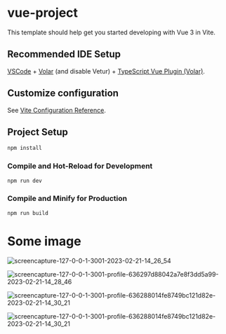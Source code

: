 # vue-project

This template should help get you started developing with Vue 3 in Vite.

## Recommended IDE Setup

[VSCode](https://code.visualstudio.com/) + [Volar](https://marketplace.visualstudio.com/items?itemName=Vue.volar) (and disable Vetur) + [TypeScript Vue Plugin (Volar)](https://marketplace.visualstudio.com/items?itemName=Vue.vscode-typescript-vue-plugin).

## Customize configuration

See [Vite Configuration Reference](https://vitejs.dev/config/).

## Project Setup

```sh
npm install
```

### Compile and Hot-Reload for Development

```sh
npm run dev
```

### Compile and Minify for Production

```sh
npm run build
```


# Some image 
![screencapture-127-0-0-1-3001-2023-02-21-14_26_54](https://user-images.githubusercontent.com/89408268/220276867-825cf082-9474-419a-9641-a59adbcb4e4f.png)

![screencapture-127-0-0-1-3001-profile-636297d88042a7e8f3dd5a99-2023-02-21-14_28_46](https://user-images.githubusercontent.com/89408268/220277178-b2efc504-9bf2-4b38-a061-54411026d5a6.png)

![screencapture-127-0-0-1-3001-profile-636288014fe8749bc121d82e-2023-02-21-14_30_21](https://user-images.githubusercontent.com/89408268/220277313-209173cf-7c40-4ef3-96d3-4a5f3cf0dde7.png)

![screencapture-127-0-0-1-3001-profile-636288014fe8749bc121d82e-2023-02-21-14_30_21](https://user-images.githubusercontent.com/89408268/220277548-7c438a44-b201-403c-8951-84d5a81d6781.png)

